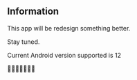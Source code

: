## Information

This app will be redesign something better.

Stay tuned.

Current Android version supported is 12

🚧🚧🚧🚧🚧🚧🚧
